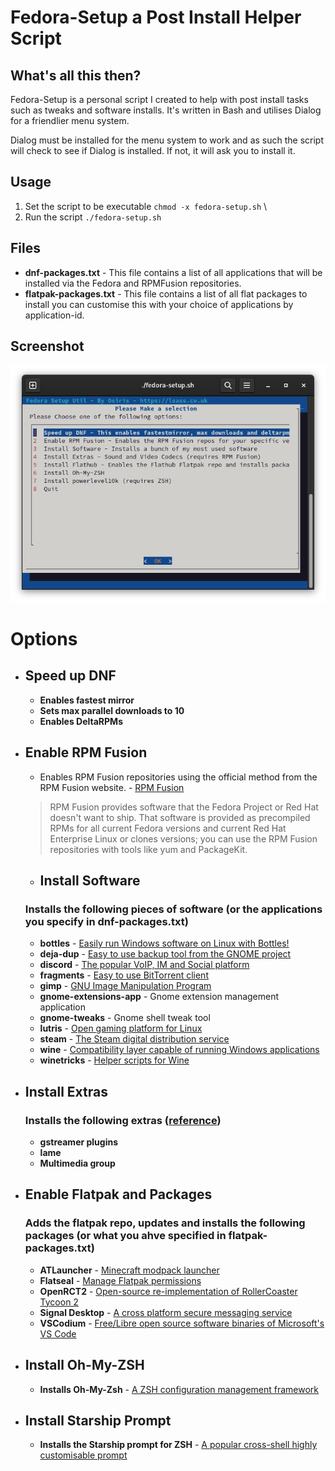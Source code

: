 # Fedora-Setup a Post Install Helper Script

## What's all this then?

Fedora-Setup is a personal script I created to help with post install tasks such as tweaks and software installs. It's written in Bash and utilises Dialog for a friendlier menu system.

Dialog must be installed for the menu system to work and as such the script will check to see if Dialog is installed. If not, it will ask you to install it.

## Usage

1. Set the script to be executable `chmod -x fedora-setup.sh` \
2. Run the script `./fedora-setup.sh`

## Files

- **dnf-packages.txt** - This file contains a list of all applications that will be installed via the Fedora and RPMFusion repositories.
- **flatpak-packages.txt** - This file contains a list of all flat packages to install you can customise this with your choice of applications by application-id.

## Screenshot

![Screenshot](fedora-setup-screenshot.png)

# Options

- ## Speed up DNF
  - **Enables fastest mirror**
  - **Sets max parallel downloads to 10**
  - **Enables DeltaRPMs**
- ## Enable RPM Fusion
  - Enables RPM Fusion repositories using the official method from the RPM Fusion website. - [RPM Fusion](https://rpmfusion.org)
  > RPM Fusion provides software that the Fedora Project or Red Hat doesn't want to ship. That software is provided as precompiled RPMs for all current Fedora versions and current Red Hat Enterprise Linux or clones versions; you can use the RPM Fusion repositories with tools like yum and PackageKit.
  - ## Install Software
  ### Installs the following pieces of software (or the applications you specify in dnf-packages.txt)
    - **bottles** - [Easily run Windows software on Linux with Bottles!](https://usebottles.com/)
    - **deja-dup** - [Easy to use backup tool from the GNOME project](https://wiki.gnome.org/Apps/DejaDup)
    - **discord** - [The popular VoIP, IM and Social platform](https://discord.com)
    - **fragments** - [Easy to use BitTorrent client](https://gitlab.gnome.org/World/Fragments)
    - **gimp** - [GNU Image Manipulation Program](https://gimp.org)
    - **gnome-extensions-app** - Gnome extension management application
    - **gnome-tweaks** - Gnome shell tweak tool
    - **lutris** - [Open gaming platform for Linux](https://lutris.net/)
    - **steam** - [The Steam digital distribution service](https://store.steampowered.com/)
    - **wine** - [Compatibility layer capable of running Windows applications](https://www.winehq.org/)
    - **winetricks** - [Helper scripts for Wine](https://wiki.winehq.org/Winetricks)
- ## Install Extras
  ### Installs the following extras ([reference](https://docs.fedoraproject.org/en-US/quick-docs/assembly_installing-plugins-for-playing-movies-and-music/))
    - **gstreamer plugins**
    - **lame**
    - **Multimedia group**
- ## Enable Flatpak and Packages
  ### Adds the flatpak repo, updates and installs the following packages (or what you ahve specified in flatpak-packages.txt)
  - **ATLauncher** - [Minecraft modpack launcher](https://atlauncher.com/)
  - **Flatseal** - [Manage Flatpak permissions](https://flathub.org/apps/details/com.github.tchx84.Flatseal)
  - **OpenRCT2** - [Open-source re-implementation of RollerCoaster Tycoon 2](https://openrct2.org/)
  - **Signal Desktop** - [A cross platform secure messaging service](https://signal.org/en/download/)
  - **VSCodium** - [Free/Libre open source software binaries of Microsoft's VS Code](https://vscodium.com/)
- ## Install Oh-My-ZSH
  - **Installs Oh-My-Zsh** - [A ZSH configuration management framework](https://ohmyz.sh/)
- ## Install Starship Prompt
  - **Installs the Starship prompt for ZSH** - [A popular cross-shell highly customisable prompt](https://starship.rs/)
